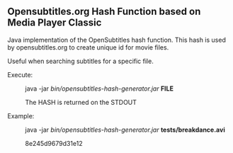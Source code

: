 ## Opensubtitles.org Hash Function based on Media Player Classic

Java implementation of the OpenSubtitles hash function. This hash is used by opensubtitles.org to create unique id
for movie files. 

Useful when searching subtitles for a specific file. 

<dl>
  <dt>Execute:</dt>
  <dd>
    <p>java -jar <i>bin/opensubtitles-hash-generator.jar</i> <b>FILE</b> </p>
    <p>The HASH is returned on the STDOUT</p>
  </dd>
  
  <dt>Example:</dt>
  <dd>
    <p>java -jar <i>bin/opensubtitles-hash-generator.jar</i> <b>tests/breakdance.avi</b> </p>
    <p>8e245d9679d31e12</p>
  </dd>
</dl>

